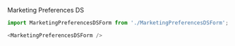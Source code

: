 Marketing Preferences DS

```js
import MarketingPreferencesDSForm from './MarketingPreferencesDSForm';

<MarketingPreferencesDSForm />

```
